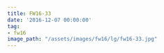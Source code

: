 ```yaml
---
title: FW16-33
date: '2016-12-07 00:00:00'
tag:
- fw16
image_path: "/assets/images/fw16/lg/fw16-33.jpg"
---
```

